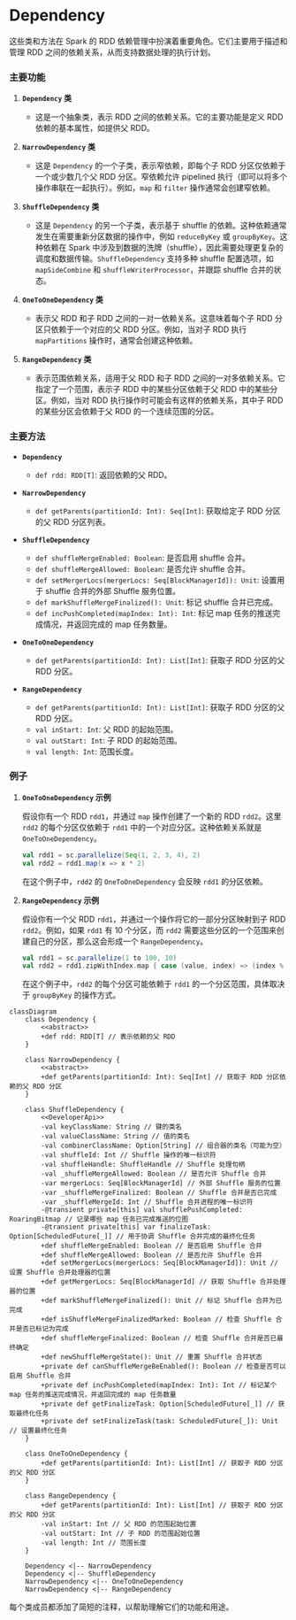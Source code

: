 # Dependency

这些类和方法在 Spark 的 RDD 依赖管理中扮演着重要角色。它们主要用于描述和管理 RDD 之间的依赖关系，从而支持数据处理的执行计划。

### 主要功能

1. **`Dependency` 类**
   - 这是一个抽象类，表示 RDD 之间的依赖关系。它的主要功能是定义 RDD 依赖的基本属性，如提供父 RDD。

2. **`NarrowDependency` 类**
   - 这是 `Dependency` 的一个子类，表示窄依赖，即每个子 RDD 分区仅依赖于一个或少数几个父 RDD 分区。窄依赖允许 pipelined 执行（即可以将多个操作串联在一起执行）。例如，`map` 和 `filter` 操作通常会创建窄依赖。

3. **`ShuffleDependency` 类**
   - 这是 `Dependency` 的另一个子类，表示基于 shuffle 的依赖。这种依赖通常发生在需要重新分区数据的操作中，例如 `reduceByKey` 或 `groupByKey`。这种依赖在 Spark 中涉及到数据的洗牌（shuffle），因此需要处理更复杂的调度和数据传输。`ShuffleDependency` 支持多种 shuffle 配置选项，如 `mapSideCombine` 和 `shuffleWriterProcessor`，并跟踪 shuffle 合并的状态。

4. **`OneToOneDependency` 类**
   - 表示父 RDD 和子 RDD 之间的一对一依赖关系。这意味着每个子 RDD 分区只依赖于一个对应的父 RDD 分区。例如，当对子 RDD 执行 `mapPartitions` 操作时，通常会创建这种依赖。

5. **`RangeDependency` 类**
   - 表示范围依赖关系，适用于父 RDD 和子 RDD 之间的一对多依赖关系。它指定了一个范围，表示子 RDD 中的某些分区依赖于父 RDD 中的某些分区。例如，当对 RDD 执行操作时可能会有这样的依赖关系，其中子 RDD 的某些分区会依赖于父 RDD 的一个连续范围的分区。

### 主要方法

- **`Dependency`**
  - `def rdd: RDD[T]`: 返回依赖的父 RDD。

- **`NarrowDependency`**
  - `def getParents(partitionId: Int): Seq[Int]`: 获取给定子 RDD 分区的父 RDD 分区列表。

- **`ShuffleDependency`**
  - `def shuffleMergeEnabled: Boolean`: 是否启用 shuffle 合并。
  - `def shuffleMergeAllowed: Boolean`: 是否允许 shuffle 合并。
  - `def setMergerLocs(mergerLocs: Seq[BlockManagerId]): Unit`: 设置用于 shuffle 合并的外部 Shuffle 服务位置。
  - `def markShuffleMergeFinalized(): Unit`: 标记 shuffle 合并已完成。
  - `def incPushCompleted(mapIndex: Int): Int`: 标记 map 任务的推送完成情况，并返回完成的 map 任务数量。
  
- **`OneToOneDependency`**
  - `def getParents(partitionId: Int): List[Int]`: 获取子 RDD 分区的父 RDD 分区。

- **`RangeDependency`**
  - `def getParents(partitionId: Int): List[Int]`: 获取子 RDD 分区的父 RDD 分区。
  - `val inStart: Int`: 父 RDD 的起始范围。
  - `val outStart: Int`: 子 RDD 的起始范围。
  - `val length: Int`: 范围长度。

### 例子

1. **`OneToOneDependency` 示例**

   假设你有一个 RDD `rdd1`，并通过 `map` 操作创建了一个新的 RDD `rdd2`。这里 `rdd2` 的每个分区仅依赖于 `rdd1` 中的一个对应分区。这种依赖关系就是 `OneToOneDependency`。

   ```scala
   val rdd1 = sc.parallelize(Seq(1, 2, 3, 4), 2)
   val rdd2 = rdd1.map(x => x * 2)
   ```

   在这个例子中，`rdd2` 的 `OneToOneDependency` 会反映 `rdd1` 的分区依赖。

2. **`RangeDependency` 示例**

   假设你有一个父 RDD `rdd1`，并通过一个操作将它的一部分分区映射到子 RDD `rdd2`。例如，如果 `rdd1` 有 10 个分区，而 `rdd2` 需要这些分区的一个范围来创建自己的分区，那么这会形成一个 `RangeDependency`。

   ```scala
   val rdd1 = sc.parallelize(1 to 100, 10)
   val rdd2 = rdd1.zipWithIndex.map { case (value, index) => (index % 5, value) }.groupByKey()
   ```

   在这个例子中，`rdd2` 的每个分区可能依赖于 `rdd1` 的一个分区范围，具体取决于 `groupByKey` 的操作方式。

```mermaid
classDiagram
    class Dependency {
        <<abstract>>
        +def rdd: RDD[T] // 表示依赖的父 RDD
    }

    class NarrowDependency {
        <<abstract>>
        +def getParents(partitionId: Int): Seq[Int] // 获取子 RDD 分区依赖的父 RDD 分区
    }

    class ShuffleDependency {
        <<DeveloperApi>>
        -val keyClassName: String // 键的类名
        -val valueClassName: String // 值的类名
        -val combinerClassName: Option[String] // 组合器的类名（可能为空）
        -val shuffleId: Int // Shuffle 操作的唯一标识符
        -val shuffleHandle: ShuffleHandle // Shuffle 处理句柄
        -val _shuffleMergeAllowed: Boolean // 是否允许 Shuffle 合并
        -var mergerLocs: Seq[BlockManagerId] // 外部 Shuffle 服务的位置
        -var _shuffleMergeFinalized: Boolean // Shuffle 合并是否已完成
        -var _shuffleMergeId: Int // Shuffle 合并进程的唯一标识符
        -@transient private[this] val shufflePushCompleted: RoaringBitmap // 记录哪些 map 任务已完成推送的位图
        -@transient private[this] var finalizeTask: Option[ScheduledFuture[_]] // 用于协调 Shuffle 合并完成的最终化任务
        +def shuffleMergeEnabled: Boolean // 是否启用 Shuffle 合并
        +def shuffleMergeAllowed: Boolean // 是否允许 Shuffle 合并
        +def setMergerLocs(mergerLocs: Seq[BlockManagerId]): Unit // 设置 Shuffle 合并处理器的位置
        +def getMergerLocs: Seq[BlockManagerId] // 获取 Shuffle 合并处理器的位置
        +def markShuffleMergeFinalized(): Unit // 标记 Shuffle 合并为已完成
        +def isShuffleMergeFinalizedMarked: Boolean // 检查 Shuffle 合并是否已标记为完成
        +def shuffleMergeFinalized: Boolean // 检查 Shuffle 合并是否已最终确定
        +def newShuffleMergeState(): Unit // 重置 Shuffle 合并状态
        +private def canShuffleMergeBeEnabled(): Boolean // 检查是否可以启用 Shuffle 合并
        +private def incPushCompleted(mapIndex: Int): Int // 标记某个 map 任务的推送完成情况，并返回完成的 map 任务数量
        +private def getFinalizeTask: Option[ScheduledFuture[_]] // 获取最终化任务
        +private def setFinalizeTask(task: ScheduledFuture[_]): Unit // 设置最终化任务
    }

    class OneToOneDependency {
        +def getParents(partitionId: Int): List[Int] // 获取子 RDD 分区的父 RDD 分区
    }

    class RangeDependency {
        +def getParents(partitionId: Int): List[Int] // 获取子 RDD 分区的父 RDD 分区
        -val inStart: Int // 父 RDD 的范围起始位置
        -val outStart: Int // 子 RDD 的范围起始位置
        -val length: Int // 范围长度
    }

    Dependency <|-- NarrowDependency
    Dependency <|-- ShuffleDependency
    NarrowDependency <|-- OneToOneDependency
    NarrowDependency <|-- RangeDependency
```

每个类成员都添加了简短的注释，以帮助理解它们的功能和用途。

